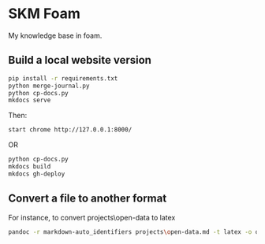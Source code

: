 # SKM Foam

My knowledge base in foam.

## Build a local website version

```Bash
pip install -r requirements.txt
python merge-journal.py
python cp-docs.py
mkdocs serve
```

Then:

```Bash
start chrome http://127.0.0.1:8000/
```

OR

```Bash
python cp-docs.py
mkdocs build
mkdocs gh-deploy
```

## Convert a file to another format

For instance, to convert projects\open-data to latex

```Bash
pandoc -r markdown-auto_identifiers projects\open-data.md -t latex -o open_data.tex 
```
